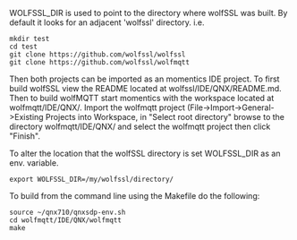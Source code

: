 WOLFSSL_DIR is used to point to the directory where wolfSSL was built. By default it looks for an adjacent 'wolfssl' directory. i.e.

```
mkdir test
cd test
git clone https://github.com/wolfssl/wolfssl
git clone https://github.com/wolfssl/wolfmqtt
```

Then both projects can be imported as an momentics IDE project. To first build wolfSSL view the README located at wolfssl/IDE/QNX/README.md. Then to build wolfMQTT start momentics with the workspace located at wolfmqtt/IDE/QNX/. Import the wolfmqtt project (File->Import->General->Existing Projects into Workspace, in "Select root directory" browse to the directory wolfmqtt/IDE/QNX/ and select the wolfmqtt project then click "Finish".

To alter the location that the wolfSSL directory is set WOLFSSL_DIR as an env. variable.

```
export WOLFSSL_DIR=/my/wolfssl/directory/
```

To build from the command line using the Makefile do the following:

```
source ~/qnx710/qnxsdp-env.sh
cd wolfmqtt/IDE/QNX/wolfmqtt
make
```
